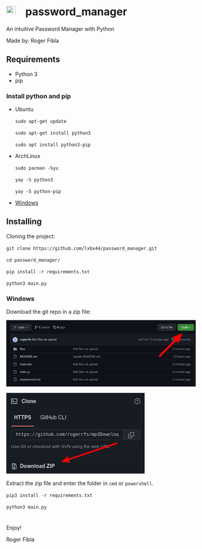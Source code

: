 #  <img src=".icon/icon.ico"  width="25" height="25">ㅤpassword_manager

An intuitive Password Manager with Python

Made by: Roger Fibla

## Requirements

- Python 3
- pip

### Install python and pip

- Ubuntu

  `sudo apt-get update`
  
  `sudo apt-get install python3`
  
  `sudo apt install python3-pip`


- ArchLinux

  `sudo pacman -Syu`
  
  `yay -S python3`
  
  `yay -S python-pip `
  
- [Windows](https://www.python.org/downloads/)


## Installing

 Cloning the project:

`git clone https://github.com/lxbx44/password_manager.git`

`cd password_manager/`

`pip install -r requirements.txt`

`python3 main.py`


### Windows

Download the git repo in a zip file:

![IMG](https://github.com/lxbx44/EzFAC70R/blob/master/.data/img1.jpeg)

![IMG](https://github.com/lxbx44/EzFAC70R/blob/master/.data/img2.jpeg)

Extract the zip file and enter the folder in `cmd` or `powershell`.

`pip3 install -r requirements.txt`

`python3 main.py`

#

Enjoy!

Roger Fibla

